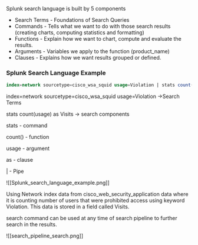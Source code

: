 Splunk search language is built by 5 components

- Search Terms - Foundations of Search Queries
- Commands - Tells what we want to do with those search results (creating charts, computing statistics and formatting)
- Functions - Explain how we want to chart, compute and evaluate the results.
- Arguments - Variables we apply to the function (product_name)
- Clauses - Explains how we want results grouped or defined.

### Splunk Search Language Example

```SQL
index=network sourcetype=cisco_wsa_squid usage=Violation | stats count(usage) as Visits
```

index=network sourcetype=cisco_wsa_squid usage=Violation ->Search Terms

stats count(usage) as Visits -> search components

stats - command

count() - function

usage - argument

as - clause

| - Pipe

![[Splunk_search_language_example.png]]


Using Network index data from cisco_web_security_application data where it is counting number of users that were prohibited access using keyword Violation. This data is stored in a field called Visits.

search command can be used at any time of search pipeline to further search in the results.

![[search_pipeline_search.png]]